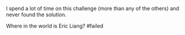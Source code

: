 I spend a lot of time on this challenge (more than any of the others) and never found the solution. 

Where in the world is Eric Liang? #failed